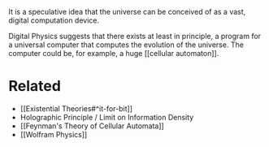 It is a speculative idea that the universe can be conceived of as a vast, digital computation device.

Digital Physics suggests that there exists at least in principle, a program for a universal computer that computes the evolution of the universe. The computer could be, for example, a huge [[cellular automaton]].
# Related
- [[Existential Theories#^it-for-bit]]
- Holographic Principle / Limit on Information Density
- [[Feynman's Theory of Cellular Automata]]
- [[Wolfram Physics]]